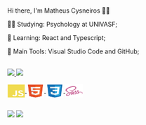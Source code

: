 ### 

Hi there, I'm Matheus Cysneiros 👩‍💻

👨‍🎓 Studying: Psychology at UNIVASF;

🌱 Learning: React and Typescript;

🎒 Main Tools: Visual Studio Code and GitHub;


<br>
 <div>
  <a href="https://github.com/MCysneiros">
  <img height="160em" src="https://github-readme-stats.vercel.app/api?username=MCysneiros&show_icons=true&theme=dark&include_all_commits=true&count_private=true"/>
  <img height="160em" src="https://github-readme-stats.vercel.app/api/top-langs/?username=MCysneiros&layout=compact&langs_count=7&theme=dark"/>
</div>
  
  <div style="display: inline_block"><br>
  <img align="center" alt="Rafa-Js" height="30" width="40" src="https://raw.githubusercontent.com/devicons/devicon/master/icons/javascript/javascript-plain.svg">
<!--   <img align="center" alt="Rafa-Ts" height="30" width="40" src="https://raw.githubusercontent.com/devicons/devicon/master/icons/typescript/typescript-plain.svg">
  <img align="center" alt="Rafa-React" height="30" width="40" src="https://raw.githubusercontent.com/devicons/devicon/master/icons/react/react-original.svg"> -->
  <img align="center" alt="Rafa-HTML" height="30" width="40" src="https://raw.githubusercontent.com/devicons/devicon/master/icons/html5/html5-original.svg">
  <img align="center" alt="Rafa-CSS" height="30" width="40" src="https://raw.githubusercontent.com/devicons/devicon/master/icons/css3/css3-original.svg">
  <img align="center" alt="Rafa-sass" height="30" width="40" src="https://raw.githubusercontent.com/devicons/devicon/master/icons/sass/sass-original.svg">
</div>
  
  ##
  
  
  <div> 
  <a href = "mailto:msocys@gmail.com"><img src= 	"https://img.shields.io/badge/Gmail-D14836?style=for-the-badge&logo=gmail&logoColor=white" target="_blank"></a>
  <a href="https://www.linkedin.com/in/matheus-cysneiros-b41721168/" target="_blank"><img src="https://img.shields.io/badge/-LinkedIn-%230077B5?style=for-the-badge&logo=linkedin&logoColor=white" target="_blank"></a> 
</div>

